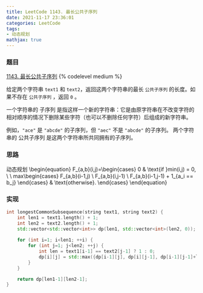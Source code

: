 ```yaml
---
title: LeetCode 1143. 最长公共子序列
date: 2021-11-17 23:36:01
categories: LeetCode
tags:
- 动态规划
mathjax: true
---
```


### 题目
[1143. 最长公共子序列](https://leetcode-cn.com/problems/longest-common-subsequence/)
{% codelevel medium %}

给定两个字符串 `text1` 和 `text2`，返回这两个字符串的最长 `公共子序列` 的长度。如果不存在 `公共子序列` ，返回 `0` 。
<!-- more -->

一个字符串的 子序列 是指这样一个新的字符串：它是由原字符串在不改变字符的相对顺序的情况下删除某些字符（也可以不删除任何字符）后组成的新字符串。

例如，`"ace"` 是 `"abcde"` 的子序列，但 `"aec"` 不是 `"abcde"` 的子序列。
两个字符串的 公共子序列 是这两个字符串所共同拥有的子序列。

### 思路
动态规划
\begin{equation}
	F_{a,b}(i,j)=\begin{cases}
	0 &  \text{if }min(i,j) = 0, \\
	\\
	max\begin{cases}
	F_{a,b}(i-1,j) \\
	F_{a,b}(i,j-1) \\
	F_{a,b}(i-1,j-1) + 1_{a_i == b_j} 
	\end{cases}
	&  \text{otherwise}.
	\end{cases}
\end{equation}

### 实现
``` cpp
int longestCommonSubsequence(string text1, string text2) {
    int len1 = text1.length() + 1;
    int len2 = text2.length() + 1;
    std::vector<std::vector<int>> dp(len1, std::vector<int>(len2, 0));
    
    for (int i=1; i<len1; ++i) {
        for (int j=1; j<len2; ++j) {
            int len = text1[i-1] == text2[j-1] ? 1 : 0;
            dp[i][j] = std::max({dp[i-1][j], dp[i][j-1], dp[i-1][j-1]+len});
        }
    }

    return dp[len1-1][len2-1];
}
```
